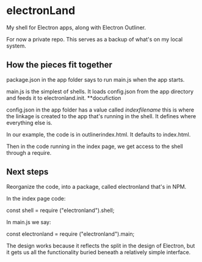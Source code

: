 # electronLand

My shell for Electron apps, along with Electron Outliner.

For now a private repo. This serves as a backup of what's on my local system.

## How the pieces fit together

package.json in the app folder says to run main.js when the app starts. 

main.js is the simplest of shells. It loads config.json from the app directory and feeds it to electronland.init. **docufiction

config.json in the app folder has a value called <i>indexfilename</i> this is where the linkage is created to the app that's running in the shell. It defines where everything else is. 

In our example, the code is in outlinerindex.html. It defaults to index.html.

Then in the code running in the index page, we get access to the shell through a require. 

## Next steps

Reorganize the code, into a package, called electronland that's in NPM. 

In the index page code:

const shell = require ("electronland").shell;

In main.js we say:

const electronland = require ("electronland").main;

The design works because it reflects the split in the design of Electron, but it gets us all the functionality buried beneath a relatively simple interface.

